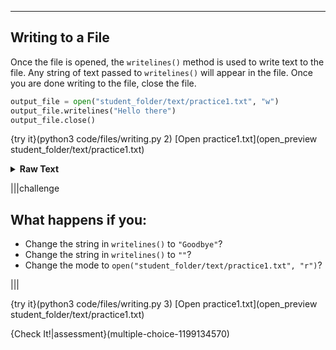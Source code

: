 ----------

## Writing to a File

Once the file is opened, the `writelines()` method is used to write text to the file. Any string of text passed to `writelines()` will appear in the file. Once you are done writing to the file, close the file.

```python
output_file = open("student_folder/text/practice1.txt", "w")
output_file.writelines("Hello there")
output_file.close()
```

{try it}(python3 code/files/writing.py 2)
[Open practice1.txt](open_preview student_folder/text/practice1.txt)

<details>
  <summary><strong>Raw Text</strong></summary>
  When writing to text files, Python outputs raw text. Raw text is the text that appears in a text editor. There is no special formatting or extra information attached to this text. Text in MS Word is not raw text. Raw text files have the extension <code>.txt</code>.
</details>

|||challenge
## What happens if you:
* Change the string in `writelines()` to `"Goodbye"`?
* Change the string in `writelines()` to `""`?
* Change the mode to `open("student_folder/text/practice1.txt", "r")`?

|||

{try it}(python3 code/files/writing.py 3)
[Open practice1.txt](open_preview student_folder/text/practice1.txt)

{Check It!|assessment}(multiple-choice-1199134570)
